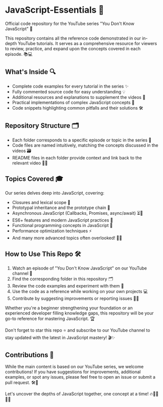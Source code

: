 # JavaScript-Essentials 🚀

Official code repository for the YouTube series "You Don't Know JavaScript" 🎥

This repository contains all the reference code demonstrated in our in-depth YouTube tutorials. It serves as a comprehensive resource for viewers to review, practice, and expand upon the concepts covered in each episode. 📚💻

## What's Inside 🔍

- Complete code examples for every tutorial in the series ✨
- Fully commented source code for easy understanding 💡
- Additional resources and explanations to supplement the videos 📝
- Practical implementations of complex JavaScript concepts 🔧
- Code snippets highlighting common pitfalls and their solutions 🛠️

## Repository Structure 🗂️

- Each folder corresponds to a specific episode or topic in the series 🎯
- Code files are named intuitively, matching the concepts discussed in the videos 🗃️
- README files in each folder provide context and link back to the relevant video 🎥🔗

## Topics Covered 🎓

Our series delves deep into JavaScript, covering:

- Closures and lexical scope 🔐
- Prototypal inheritance and the prototype chain 🧬
- Asynchronous JavaScript (Callbacks, Promises, async/await) ⏳🔄
- ES6+ features and modern JavaScript practices 🚀
- Functional programming concepts in JavaScript 🧠
- Performance optimization techniques ⚡
- And many more advanced topics often overlooked! 🧑‍💻

## How to Use This Repo 🛠️

1. Watch an episode of "You Don't Know JavaScript" on our YouTube channel 🎥
2. Find the corresponding folder in this repository 🗂️
3. Review the code examples and experiment with them 🧪
4. Use the code as a reference while working on your own projects 💻
5. Contribute by suggesting improvements or reporting issues 📝🔧

Whether you're a beginner strengthening your foundation or an experienced developer filling knowledge gaps, this repository will be your go-to reference for mastering JavaScript. 🏆

Don't forget to star this repo ⭐ and subscribe to our YouTube channel to stay updated with the latest in JavaScript mastery! 🎬✨

## Contributions 🤝

While the main content is based on our YouTube series, we welcome contributions! If you have suggestions for improvements, additional examples, or spot any issues, please feel free to open an issue or submit a pull request. 🛠️🌟

Let's uncover the depths of JavaScript together, one concept at a time! 🔥👨‍💻👩‍💻
